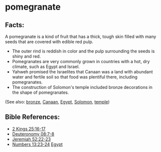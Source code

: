 # pomegranate #

## Facts: ##

A pomegranate is a kind of fruit that has a thick, tough skin filled with many seeds that are covered with edible red pulp.

* The outer rind is reddish in color and the pulp surrounding the seeds is shiny and red.
* Pomegranates are very commonly grown in countries with a hot, dry climate, such as Egypt and Israel.
* Yahweh promised the Israelites that Canaan was a land with abundant water and fertile soil so that food was plentiful there, including pomegranates.
* The construction of Solomon's temple included bronze decorations in the shape of pomegranates.

(See also: [bronze](../other/bronze.md), [Canaan](../other/canaan.md), [Egypt](../other/egypt.md), [Solomon](../other/solomon.md), [temple](../kt/temple.md))

## Bible References: ##

* [2 Kings 25:16-17](en/tn/2ki/help/25/16)
* [Deuteronomy 08:7-8](en/tn/deu/help/08/07)
* [Jeremiah 52:22-23](en/tn/jer/help/52/22)
* [Numbers 13:23-24](en/tn/num/help/13/23)
[Egypt](../other/egypt.md)